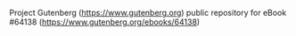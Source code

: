 Project Gutenberg (https://www.gutenberg.org) public repository for
eBook #64138 (https://www.gutenberg.org/ebooks/64138)
